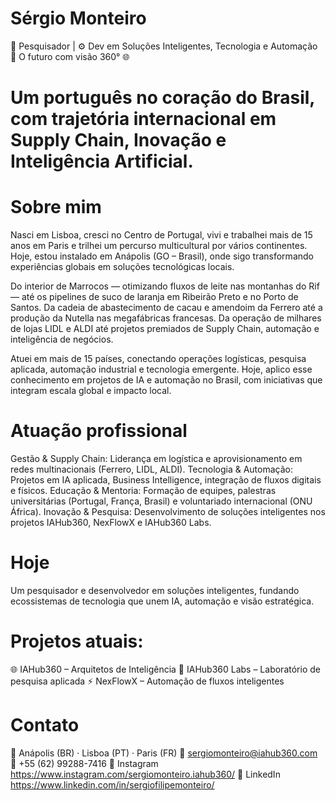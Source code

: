 # Sérgio Monteiro
🔬 Pesquisador | ⚙️ Dev em Soluções Inteligentes, Tecnologia e Automação
🤖 O futuro com visão 360° 🌐

# Um português no coração do Brasil, com trajetória internacional em Supply Chain, Inovação e Inteligência Artificial.

# Sobre mim
Nasci em Lisboa, cresci no Centro de Portugal, vivi e trabalhei mais de 15 anos em Paris e trilhei um percurso multicultural por vários continentes. Hoje, estou instalado em Anápolis (GO – Brasil), onde sigo transformando experiências globais em soluções tecnológicas locais.

Do interior de Marrocos — otimizando fluxos de leite nas montanhas do Rif — até os pipelines de suco de laranja em Ribeirão Preto e no Porto de Santos.
Da cadeia de abastecimento de cacau e amendoim da Ferrero até a produção da Nutella nas megafábricas francesas.
Da operação de milhares de lojas LIDL e ALDI até projetos premiados de Supply Chain, automação e inteligência de negócios.

Atuei em mais de 15 países, conectando operações logísticas, pesquisa aplicada, automação industrial e tecnologia emergente. Hoje, aplico esse conhecimento em projetos de IA e automação no Brasil, com iniciativas que integram escala global e impacto local.

# Atuação profissional
Gestão & Supply Chain: Liderança em logística e aprovisionamento em redes multinacionais (Ferrero, LIDL, ALDI).
Tecnologia & Automação: Projetos em IA aplicada, Business Intelligence, integração de fluxos digitais e físicos.
Educação & Mentoria: Formação de equipes, palestras universitárias (Portugal, França, Brasil) e voluntariado internacional (ONU África).
Inovação & Pesquisa: Desenvolvimento de soluções inteligentes nos projetos IAHub360, NexFlowX e IAHub360 Labs.

# Hoje
Um pesquisador e desenvolvedor em soluções inteligentes, fundando ecossistemas de tecnologia que unem IA, automação e visão estratégica.

# Projetos atuais:
🌐 IAHub360
 – Arquitetos de Inteligência
🔬 IAHub360 Labs
 – Laboratório de pesquisa aplicada
⚡ NexFlowX
 – Automação de fluxos inteligentes

# Contato

📍 Anápolis (BR) · Lisboa (PT) · Paris (FR)
📧 sergiomonteiro@iahub360.com
📱 +55 (62) 99288-7416 
📸 Instagram https://www.instagram.com/sergiomonteiro.iahub360/
🔗 LinkedIn https://www.linkedin.com/in/sergiofilipemonteiro/
